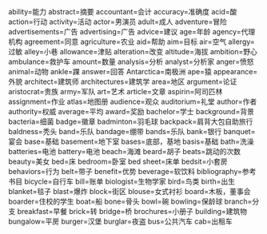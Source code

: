 ability=能力
abstract=摘要
accountant=会计
accuracy=准确度
acid=酸
action=行动
activity=活动
actor=男演员
adult=成人
adventure=冒险
advertisements=广告
advertising=广告
advice=建议
age=年龄
agency=代理机构
agreement=同意
agriculture=农业
aid=帮助
aim=目标
air=空气
allergy=过敏
alley=小巷
allowance=津贴
alteration=改变
altitude=海拔
ambition=野心
ambulance=救护车
amount=数量
analysis=分析
analyst=分析家
anger=愤怒
animal=动物
ankle=踝
answer=回答
Antarctica=南极洲
ape=猿
appearance=外貌
architect=建筑师
architectures=建筑学
area=地区
argument=论证
aristocrat=贵族
army=军队
art=艺术
article=文章
aspirin=阿司匹林
assignment=作业
atlas=地图册
audience=观众
auditorium=礼堂
author=作者
authority=权威
average=平均
award=奖励
bachelor=学士
background=背景
bacteria=细菌
badge=徽章
badminton=羽毛球
backpack=肩背大包自助旅行
baldness=秃头
band=乐队
bandage=绷带
bands=乐队
bank=银行
banquet=宴会
base=基础
basement=地下室
bases=底部，基地
basis=基础
bath=洗澡
batteries=电池
battery=电池
beach=海滩
beard=胡子
beats=跳动的次数
beauty=美女
bed=床
bedroom=卧室
bed sheet=床单
bedsit=小套房
behaviors=行为
belt=带子
benefit=优势
beverage=软饮料
bibliography=参考书目
bicycle=自行车
bill=账单
biologist=生物学家
bird=鸟类
birth=出生
blanket=毯子
blast=爆炸
block=街区
blouse=女式衬衫
board=木板，董事会
boarder=住校的学生
boat=船
bone=骨头
bowl=碗
bowling=保龄球
branch=分支
breakfast=早餐
brick=转
bridge=桥
brochures=小册子
building=建筑物
bungalow=平房
burger=汉堡
burglar=夜盗
bus=公共汽车
cab=出租车



